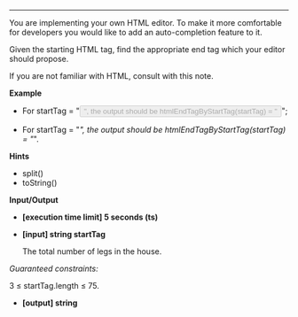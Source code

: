 ---

You are implementing your own HTML editor. To make it more comfortable for developers you would like to add an auto-completion feature to it.

Given the starting HTML tag, find the appropriate end tag which your editor should propose.

If you are not familiar with HTML, consult with this note.

**Example**

- For startTag = "<button type='button' disabled>", the output should be
  htmlEndTagByStartTag(startTag) = "</button>";

- For startTag = "<i>", the output should be
  htmlEndTagByStartTag(startTag) = "</i>".

**Hints**

- split()
- toString()

**Input/Output**

- **[execution time limit] 5 seconds (ts)**
- **[input] string startTag**

  The total number of legs in the house.

_Guaranteed constraints:_

3 ≤ startTag.length ≤ 75.

- **[output] string**
